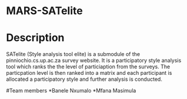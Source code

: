 # MARS-SATelite

# Description

SATelite (Style analysis tool elite) is a submodule of the pinniochio.cs.up.ac.za survey website. It is a participatory style analysis
tool which ranks the the level of particiaption from the surveys. The particpation level is then ranked into a matrix and each participant is allocated a 
participatory style and further analysis is conducted.

#Team members 
*Banele Nxumalo
*Mfana Masimula
